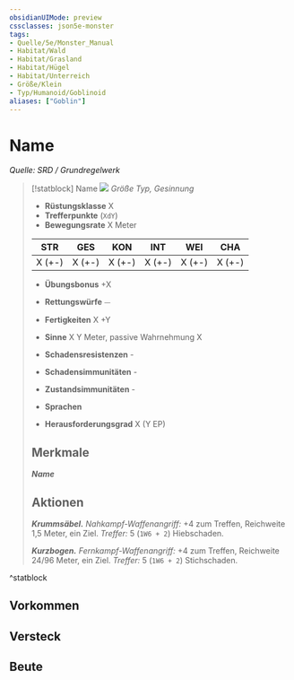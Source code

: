 ```yaml
---
obsidianUIMode: preview
cssclasses: json5e-monster
tags:
- Quelle/5e/Monster_Manual
- Habitat/Wald
- Habitat/Grasland
- Habitat/Hügel
- Habitat/Unterreich
- Größe/Klein
- Typ/Humanoid/Goblinoid
aliases: ["Goblin"]
---
```

# Name
*Quelle: SRD / Grundregelwerk*  

> [!statblock] Name
> ![](Kompendium/Bestiarium/Humanoide/token/Token.png#token)
> *Größe Typ, Gesinnung*
> 
> - **Rüstungsklasse** X
> - **Trefferpunkte**  (`XdY`)
> - **Bewegungsrate** X Meter
> 
> |STR|GES|KON|INT|WEI|CHA|
> |:---:|:---:|:---:|:---:|:---:|:---:|
> | X (+-)|X (+-)|X (+-)|X (+-)|X (+-)|X (+-)|
> 
> - **Übungsbonus** +X
> - **Rettungswürfe** ⏤
> - **Fertigkeiten** X +Y
> - **Sinne** X Y Meter, passive Wahrnehmung X
> - **Schadensresistenzen** -
> - **Schadensimmunitäten** -
> - **Zustandsimmunitäten** -
> 
> - **Sprachen** 
> - **Herausforderungsgrad** X (Y EP)
> 
> ## Merkmale
> 
> ***Name***
> 
> ## Aktionen
> 
> ***Krummsäbel.*** *Nahkampf-Waffenangriff:* +4 zum Treffen, Reichweite 1,5 Meter, ein Ziel. *Treffer:* 5 (`1W6 + 2`) Hiebschaden.
> 
> ***Kurzbogen.*** *Fernkampf-Waffenangriff:* +4 zum Treffen, Reichweite 24/96 Meter, ein Ziel. *Treffer:* 5 (`1W6 + 2`) Stichschaden.

^statblock

## Vorkommen

## Versteck

## Beute
